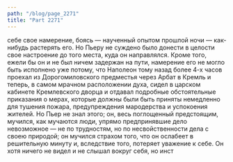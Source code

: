 ```yaml
---
path: "/blog/page_2271"
title: "Part 2271"
---
```


 себе свое намерение, боясь — наученный опытом прошлой ночи — как-нибудь растерять его. Но Пьеру не суждено было донести в целости свое настроение до того места, куда он направлялся. Кроме того, ежели бы он и не был ничем задержан на пути, намерение его не могло быть исполнено уже потому, что Наполеон тому назад более 4-х часов проехал из Дорогомиловского предместья через Арбат в Кремль и теперь, в самом мрачном расположении духа, сидел в царском кабинете Кремлевского дворца и отдавал подробные обстоятельные приказания о мерах, которые должны были быть приняты немедленно для тушения пожара, предупреждения мародерства и успокоения жителей. Но Пьер не знал этого; он, весь поглощенный предстоящим, мучился, как мучаются люди, упрямо предпринявшие дело невозможное — не по трудностям, но по несвойственности дела с своею природой; он мучился страхом того, что он ослабеет в решительную минуту и, вследствие того, потеряет уважение к себе.
Он хотя ничего не видел и не слышал вокруг себя, но инст
